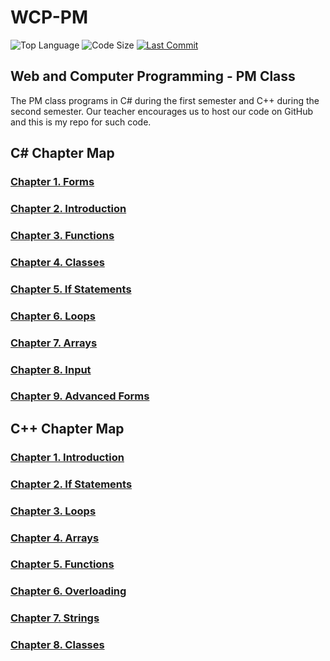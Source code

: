 # WCP-PM

![Top Language](https://img.shields.io/github/languages/top/doccodes/wcp-pm.svg?style=flat)
![Code Size](https://img.shields.io/github/languages/code-size/doccodes/wcp-pm.svg?style=flat)
[![Last Commit](https://img.shields.io/github/last-commit/doccodes/wcp-pm.svg?style=flat)](https://github.com/doccodes/wcp-pm/commit/master)

## Web and Computer Programming - PM Class
The PM class programs in C# during the first semester and C++ during the second semester. Our teacher encourages us to host our code on GitHub and this is my repo for such code.

## C# Chapter Map
### [Chapter 1. Forms](C%23/CH1)
### [Chapter 2. Introduction](C%23/CH2)
### [Chapter 3. Functions](C%23/CH3)
### [Chapter 4. Classes](C%23/CH4)
### [Chapter 5. If Statements](C%23/CH5)
### [Chapter 6. Loops](C%23/CH6)
### [Chapter 7. Arrays](C%23/CH7)
### [Chapter 8. Input](C%23/CH8)
### [Chapter 9. Advanced Forms](C%23/CH9)

## C++ Chapter Map
### [Chapter 1. Introduction](C++/CH1)
### [Chapter 2. If Statements](C++/CH2)
### [Chapter 3. Loops](C++/CH3)
### [Chapter 4. Arrays](C++/CH4)
### [Chapter 5. Functions](C++/CH5)
### [Chapter 6. Overloading](C++/CH6)
### [Chapter 7. Strings](C++/CH7)
### [Chapter 8. Classes](C++/CH8)
